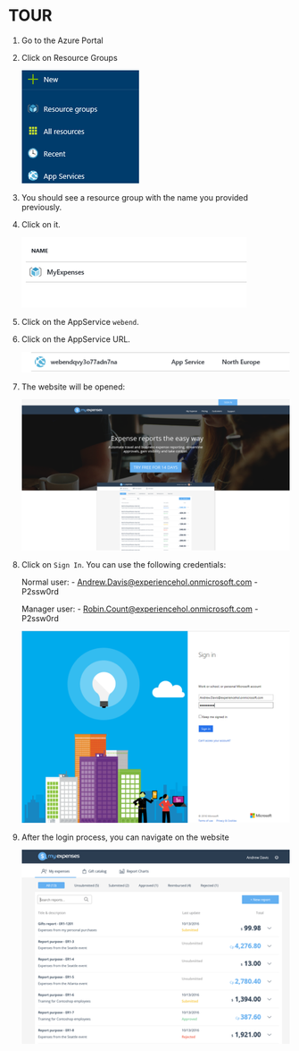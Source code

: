 <page title="TOUR"/>

TOUR
====

1. Go to the Azure Portal 
2. Click on Resource Groups

    ![](img/tour.1.png)

3. You should see a resource group with the name you provided previously.  
4. Click on it.  

    ![](img/tour.2.png)

5. Click on the AppService `webend`.  
6. Click on the AppService URL. 

    ![](img/tour.3.png)

7. The website will be opened:

    ![](img/tour.4.png)

8. Click on `Sign In`. You can use the following credentials:

    Normal user:
        - Andrew.Davis@experiencehol.onmicrosoft.com
        - P2ssw0rd
    
    Manager  user:
        - Robin.Count@experiencehol.onmicrosoft.com
        - P2ssw0rd

     ![](img/tour.5.png)

9. After the login process, you can navigate on the website 

     ![](img/tour.6.png)


